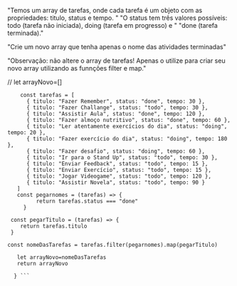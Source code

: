 "Temos um array de tarefas, onde cada tarefa é um objeto com as propriedades: titulo, status e tempo. "
"O status tem três valores possíveis: todo (tarefa não iniciada), doing (tarefa em progresso) e "
"done (tarefa terminada)."

"Crie um novo array que tenha apenas o nome das atividades terminadas"

"Observação: não altere o array de tarefas! Apenas o utilize para criar seu novo array utilizando as funnções filter e map."


// let arrayNovo=[]

```function filtraTarefas() {
    const tarefas = [
      { titulo: "Fazer Remember", status: "done", tempo: 30 },
      { titulo: "Fazer Challange", status: "todo", tempo: 30 },
      { titulo: "Assistir Aula", status: "done", tempo: 120 },
      { titulo: "Fazer almoço nutritivo", status: "done", tempo: 60 },
      { titulo: "Ler atentamente exercícios do dia", status: "doing", tempo: 20 },
      { titulo: "Fazer exercício do dia", status: "doing", tempo: 180 },
      { titulo: "Fazer desafio", status: "doing", tempo: 60 },
      { titulo: "Ir para o Stand Up", status: "todo", tempo: 30 },
      { titulo: "Enviar Feedback", status: "todo", tempo: 15 },
      { titulo: "Enviar Exercício", status: "todo", tempo: 15 },
      { titulo: "Jogar Videogame", status: "todo", tempo: 120 },
      { titulo: "Assistir Novela", status: "todo", tempo: 90 }
   ]
   const pegarnomes = (tarefas) => {
         return tarefas.status === "done"
     }
 
 const pegarTitulo = (tarefas) => {
    return tarefas.titulo
 }

const nomeDasTarefas = tarefas.filter(pegarnomes).map(pegarTitulo)

   let arrayNovo=nomeDasTarefas
   return arrayNovo
  
  } ```
  
  